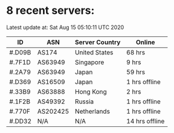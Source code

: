 # 8 recent servers:

Latest update at: Sat Aug 15 05:10:11 UTC 2020

| ID | ASN | Server Country | Online |
| -- | --- | -------------- | ------ |
| #.D09B | AS174 | United States | 68 hrs |
| #.7F1D | AS63949 | Singapore | 9 hrs |
| #.2A79 | AS63949 | Japan | 59 hrs |
| #.D369 | AS16509 | Japan | 1 hrs offline |
| #.33B9 | AS63888 | Hong Kong | 2 hrs |
| #.1F2B | AS49392 | Russia | 1 hrs offline |
| #.770F | AS202425 | Netherlands | 1 hrs offline |
| #.DD32 | N/A | N/A | 14 hrs offline |

